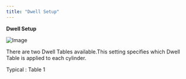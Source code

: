 ```yaml
---
title: "Dwell Setup"
---
```


**Dwell Setup**


![Image](</lib/Ignition10.jpg>)


There are two Dwell Tables available.This setting specifies which Dwell Table is applied to each cylinder.&nbsp;


Typical : Table 1
